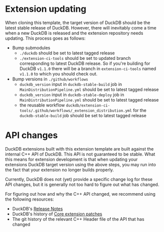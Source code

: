 # Extension updating
When cloning this template, the target version of DuckDB should be the latest stable release of DuckDB. However, there
will inevitably come a time when a new DuckDB is released and the extension repository needs updating. This process goes
as follows:

- Bump submodules
  - `./duckdb` should be set to latest tagged release
  - `./extension-ci-tools` should be set to updated branch corresponding to latest DuckDB release. So if you're building for DuckDB `v1.1.0` there will be a branch in `extension-ci-tools` named `v1.1.0` to which you should check out.
- Bump versions in `./github/workflows`
  - `duckdb_version` input in `duckdb-stable-build` job in `MainDistributionPipeline.yml` should be set to latest tagged release
  - `duckdb_version` input in `duckdb-stable-deploy` job in `MainDistributionPipeline.yml` should be set to latest tagged release
  - the reusable workflow `duckdb/extension-ci-tools/.github/workflows/_extension_distribution.yml` for the `duckdb-stable-build` job should be set to latest tagged release

# API changes
DuckDB extensions built with this extension template are built against the internal C++ API of DuckDB. This API is not guaranteed to be stable.
What this means for extension development is that when updating your extensions DuckDB target version using the above steps, you may run into the fact that your extension no longer builds properly.

Currently, DuckDB does not (yet) provide a specific change log for these API changes, but it is generally not too hard to figure out what has changed.

For figuring out how and why the C++ API changed, we recommend using the following resources:
- DuckDB's [Release Notes](https://github.com/duckdb/duckdb/releases)
- DuckDB's history of [Core extension patches](https://github.com/duckdb/duckdb/commits/main/.github/patches/extensions)
- The git history of the relevant C++ Header file of the API that has changed
